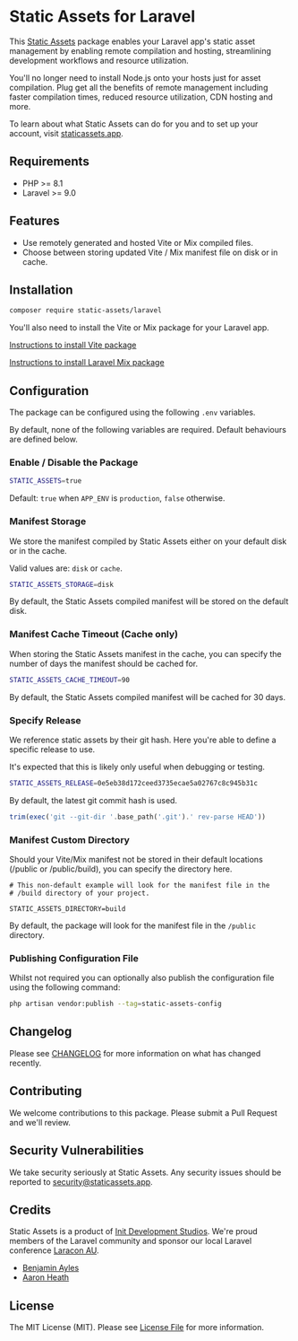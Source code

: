 # Static Assets for Laravel

This [Static Assets](https://staticassets.app) package enables your Laravel app's static asset management by enabling remote compilation and hosting, streamlining development workflows and resource utilization.

You'll no longer need to install Node.js onto your hosts just for asset compilation. Plug get all the benefits of remote management including faster compilation times, reduced resource utilization, CDN hosting and more.

To learn about what Static Assets can do for you and to set up your account, visit [staticassets.app](https://staticassets.app).

## Requirements

* PHP >= 8.1
* Laravel >= 9.0

## Features

* Use remotely generated and hosted Vite or Mix compiled files.
* Choose between storing updated Vite / Mix manifest file on disk or in cache.

## Installation

```bash
composer require static-assets/laravel
```

You'll also need to install the Vite or Mix package for your Laravel app.

[Instructions to install Vite package](https://github.com/StaticAssets/static-assets-vite)

[Instructions to install Laravel Mix package](https://github.com/StaticAssets/static-assets-laravel-mix)

## Configuration

The package can be configured using the following `.env` variables. 

By default, none of the following variables are required. Default behaviours are defined below.

### Enable / Disable the Package

```bash
STATIC_ASSETS=true
```

Default: `true` when `APP_ENV` is `production`, `false` otherwise.

### Manifest Storage

We store the manifest compiled by Static Assets either on your default disk or in the cache.

Valid values are: `disk` or `cache`.

```bash
STATIC_ASSETS_STORAGE=disk
```

By default, the Static Assets compiled manifest will be stored on the default disk.

### Manifest Cache Timeout (Cache only)

When storing the Static Assets manifest in the cache, you can specify the number of days the manifest should be cached for.

```bash
STATIC_ASSETS_CACHE_TIMEOUT=90
```

By default, the Static Assets compiled manifest will be cached for 30 days.

### Specify Release

We reference static assets by their git hash. Here you're able to define a specific release to use.

It's expected that this is likely only useful when debugging or testing.

```bash
STATIC_ASSETS_RELEASE=0e5eb38d172ceed3735ecae5a02767c8c945b31c
```

By default, the latest git commit hash is used.

```php
trim(exec('git --git-dir '.base_path('.git').' rev-parse HEAD'))
```

### Manifest Custom Directory

Should your Vite/Mix manifest not be stored in their default locations (/public or /public/build), you can specify the directory here.

```
# This non-default example will look for the manifest file in the 
# /build directory of your project.

STATIC_ASSETS_DIRECTORY=build
```

By default, the package will look for the manifest file in the `/public` directory.

### Publishing Configuration File

Whilst not required you can optionally also publish the configuration file using the following command:

```bash 
php artisan vendor:publish --tag=static-assets-config
```

## Changelog

Please see [CHANGELOG](CHANGELOG.md) for more information on what has changed recently.

## Contributing

We welcome contributions to this package. Please submit a Pull Request and we'll review.

## Security Vulnerabilities

We take security seriously at Static Assets. Any security issues should be reported to [security@staticassets.app](mailto:security@staticassets.app).

## Credits

Static Assets is a product of [Init Development Studios](https://initdevelopmentstudios.com/). We're proud members of the Laravel community and sponsor our local Laravel conference [Laracon AU](https://laracon.au/).

- [Benjamin Ayles](https://github.com/parkourben99)
- [Aaron Heath](https://aaronheath.com/)

## License

The MIT License (MIT). Please see [License File](LICENSE.md) for more information.
